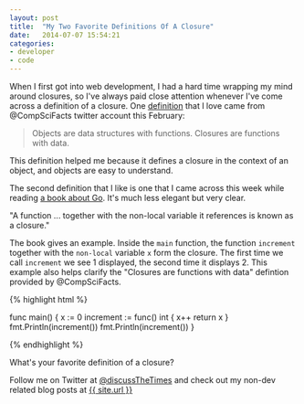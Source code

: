 ```yaml
---
layout: post
title:  "My Two Favorite Definitions Of A Closure"
date:   2014-07-07 15:54:21
categories: 
- developer
- code
---
```


When I first got into web development, I had a hard time wrapping my mind around closures, so I've always paid close attention whenever I've come across a definition of a closure.  One <a href="https://twitter.com/CompSciFact/status/436179880477462529">definition</a> that I love came from @CompSciFacts twitter account this February:

<blockquote>
Objects are data structures with functions. Closures are functions with data.

</blockquote>

<!--more--> 

This definition helped me because it defines a closure in the context of an object, and objects are easy to understand. 

The second definition that I like is one that I came across this week while reading <a href="http://www.golang-book.com/assets/pdf/gobook.pdf">a book about Go</a>. It's much less elegant but very clear. 

"A function ... together with the non-local variable it references is known as a closure."

The book gives an example. Inside the `main` function, the function `increment` together with the `non-local` variable `x` form the closure. The first time we call `increment` we see 1 displayed, the second time it displays 2.  This example also helps clarify the "Closures are functions with data" defintion provided by @CompSciFacts.

{% highlight html %}

func main() {
	x := 0
	increment := func() int {
		x++
		return x
	}
	fmt.Println(increment())
	fmt.Println(increment())
}

{% endhighlight %}

What's your favorite definition of a closure?

Follow me on Twitter at <a href="https://twitter.com/DiscussTheTimes">@discussTheTimes</a> and check out my non-dev related blog posts at <a href="{{ site.url }}">{{ site.url }}</a>
